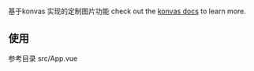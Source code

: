 # 

基于konvas 实现的定制图片功能 check out the [konvas docs](https://konvajs.org/api/Konva.html) to learn more.

## 使用

参考目录 src/App.vue

